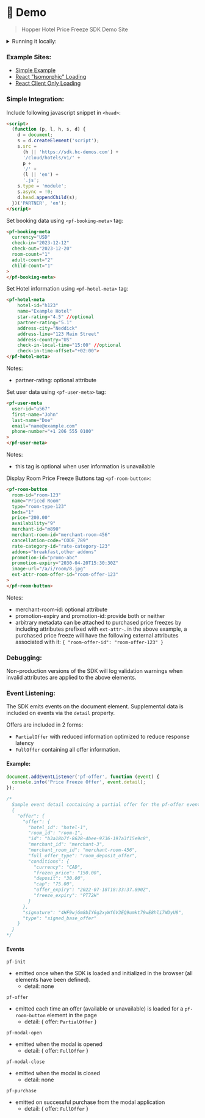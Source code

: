 # 🏨 Demo

> Hopper Hotel Price Freeze SDK Demo Site

<details>
  <summary>Running it locally:</summary>

1. Install [pnpm](https://pnpm.io/)
2. Type <code>pnpm install</code> in the root directory
3. Type <code>pnpm dev</code> in the same directory
4. Open <code>http://localhost:3000/</code> in a web browser
</details>

### Example Sites:

- [Simple Example](https://hotels-demo.cloud.hopper.com/plain/)
- [React "Isomorphic" Loading](https://hotels-demo.cloud.hopper.com/isomorphic/)
- [React Client Only Loading](https://hotels-demo.cloud.hopper.com/client/)

### Simple Integration:

Include following javascript snippet in `<head>`:

```html
<script>
  (function (p, l, h, s, d) {
    d = document;
    s = d.createElement('script');
    s.src =
      (h || 'https://sdk.hc-demos.com') +
      '/cloud/hotels/v1/' +
      p +
      '/' +
      (l || 'en') +
      '.js';
    s.type = 'module';
    s.async = !0;
    d.head.appendChild(s);
  })('PARTNER', 'en');
</script>
```

Set booking data using `<pf-booking-meta>` tag:

```html
<pf-booking-meta
  currency="USD"
  check-in="2023-12-12"
  check-out="2023-12-20"
  room-count="1"
  adult-count="2"
  child-count="1"
>
</pf-booking-meta>
```

Set Hotel information using `<pf-hotel-meta>` tag:

```html
<pf-hotel-meta
    hotel-id="h123"
    name="Example Hotel"
    star-rating="4.5" //optional
    partner-rating="5.1"
    address-city="Neddick"
    address-line="123 Main Street"
    address-country="US"
    check-in-local-time="15:00" //optional
    check-in-time-offset="+02:00">
</pf-hotel-meta>
```

Notes:

- partner-rating: optional attribute

Set user data using `<pf-user-meta>` tag:

```html
<pf-user-meta
  user-id="u567"
  first-name="John"
  last-name="Doe"
  email="name@example.com"
  phone-number="+1 206 555 0100"
>
</pf-user-meta>
```

Notes:

- this tag is optional when user information is unavailable

Display Room Price Freeze Buttons tag `<pf-room-button>`:

```html
<pf-room-button
  room-id="room-123"
  name="Priced Room"
  type="room-type-123"
  beds="1"
  price="200.00"
  availability="9"
  merchant-id="m890"
  merchant-room-id="merchant-room-456"
  cancellation-code="CODE_789"
  rate-category-id="rate-category-123"
  addons="breakfast,other addons"
  promotion-id="promo-abc"
  promotion-expiry="2030-04-20T15:30:30Z"
  image-url="/a/i/room/8.jpg"
  ext-attr-room-offer-id="room-offer-123"
>
</pf-room-button>
```

Notes:

- merchant-room-id: optional attribute
- promotion-expiry and promotion-id: provide both or neither
- arbitrary metadata can be attached to purchased price freezes by including attributes prefixed with `ext-attr-`.
  in the above example, a purchased price freeze will have the following external attributes associated with it:
  `{ "room-offer-id": "room-offer-123" }`

### Debugging:

Non-production versions of the SDK will log validation warnings when invalid attributes are applied to the above elements.

### Event Listening:

The SDK emits events on the document element. Supplemental data is included on events via the `detail` property.

Offers are included in 2 forms:

- `PartialOffer` with reduced information optimized to reduce response latency
- `FullOffer` containing all offer information.

#### Example:

```js
document.addEventListener('pf-offer', function (event) {
  console.info('Price Freeze Offer', event.detail);
});

/*
  Sample event detail containing a partial offer for the pf-offer event:
  {
    "offer": {
      "offer": {
        "hotel_id": "hotel-1",
        "room_id": "room-1",
        "id": "b3a18b7f-8628-4bee-9736-197a3f15e9c8",
        "merchant_id": "merchant-3",
        "merchant_room_id": "merchant-room-456",
        "full_offer_type": "room_deposit_offer",
        "conditions": {
          "currency": "CAD",
          "frozen_price": "150.00",
          "deposit": "30.00",
          "cap": "75.00",
          "offer_expiry": "2022-07-18T18:33:37.890Z",
          "freeze_expiry": "PT72H"
        }
      },
      "signature": "4HF9wjGm8bIY6g2xyWf6V3EQ9umkt79wE8hli7WDyU8",
      "type": "signed_base_offer"
    }
  }
*/
```

#### Events

`pf-init`

- emitted once when the SDK is loaded and initialized in the browser (all elements have been defined).
  - detail: none

`pf-offer`

- emitted each time an offer (available or unavailable) is loaded for a `pf-room-button` element in the page
  - detail: { offer: `PartialOffer` }

`pf-modal-open`

- emitted when the modal is opened
  - detail: { offer: `FullOffer` }

`pf-modal-close`

- emitted when the modal is closed
  - detail: none

`pf-purchase`

- emitted on successful purchase from the modal application
  - detail: { offer: `FullOffer` }
